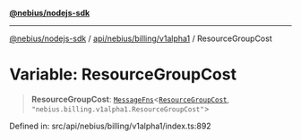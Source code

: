[**@nebius/nodejs-sdk**](../../../../../README.md)

---

[@nebius/nodejs-sdk](../../../../../README.md) / [api/nebius/billing/v1alpha1](../README.md) / ResourceGroupCost

# Variable: ResourceGroupCost

> **ResourceGroupCost**: [`MessageFns`](../../../../../runtime/protos/core/interfaces/MessageFns.md)\<[`ResourceGroupCost`](../interfaces/ResourceGroupCost.md), `"nebius.billing.v1alpha1.ResourceGroupCost"`\>

Defined in: src/api/nebius/billing/v1alpha1/index.ts:892
